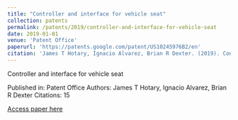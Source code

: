 ```yaml
---
title: "Controller and interface for vehicle seat"
collection: patents
permalink: /patents/2019/controller-and-interface-for-vehicle-seat
date: 2019-01-01
venue: 'Patent Office'
paperurl: 'https://patents.google.com/patent/US10245976B2/en'
citation: 'James T Hotary, Ignacio Alvarez, Brian R Dexter. (2019). Controller and interface for vehicle seat. Patent Office.'
---
```


Controller and interface for vehicle seat

Published in: Patent Office
Authors: James T Hotary, Ignacio Alvarez, Brian R Dexter
Citations: 15

[Access paper here](https://patents.google.com/patent/US10245976B2/en)
